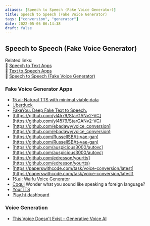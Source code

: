 ```yaml
---
aliases: [Speech to Speech (Fake Voice Generator)]
title: Speech to Speech (Fake Voice Generator)
tags: ["conversion", "generator"]
date: 2022-05-05 06:14:38
draft: false
---
```


## Speech to Speech (Fake Voice Generator)

Related links:  
🔗 [Speech to Text Apps](speech-to-text.md)  
🔗 [Text to Speech Apps](text-to-speech.md)  
🔗 [Speech to Speech (Fake Voice Generator)](speech-to-speech.md)  

### Fake Voice Generator Apps

- [15.ai: Natural TTS with minimal viable data](https://15.ai/)
- [Uberduck](https://uberduck.ai/#mode=tts-basic)
- [FakeYou. Deep Fake Text to Speech.](https://fakeyou.com/)
- [https://github.com/yl4579/StarGANv2-VC](https://github.com/yl4579/StarGANv2-VC)
- [https://github.com/ebadawy/voice_conversion](https://github.com/ebadawy/voice_conversion)
- [https://github.com/RussellSB/tt-vae-gan](https://github.com/RussellSB/tt-vae-gan)
- [https://github.com/auspicious3000/autovc](https://github.com/auspicious3000/autovc)
- [https://github.com/edresson/yourtts](https://github.com/edresson/yourtts)
- [https://paperswithcode.com/task/voice-conversion/latest](https://paperswithcode.com/task/voice-conversion/latest)
- [15.ai: Waifu Voice Generator](https://15.ai/about)
- [Coqui](https://coqui.ai/) Wonder what you sound like speaking a foreign language?
- [YourTTS](https://edresson.github.io/YourTTS/)
- [Play.ht dashboard](https://play.ht/app/audio-files)


### Voice Generation

* [This Voice Doesn't Exist - Generative Voice AI](https://blog.elevenlabs.io/enter-the-new-year-with-a-bang/)